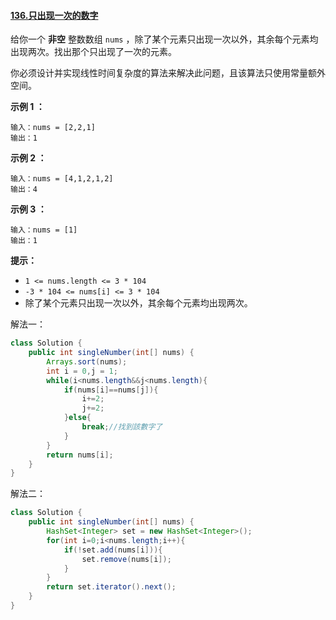 #### [136.只出现一次的数字](https://leetcode.cn/problems/single-number/)

给你一个 **非空** 整数数组 `nums` ，除了某个元素只出现一次以外，其余每个元素均出现两次。找出那个只出现了一次的元素。

你必须设计并实现线性时间复杂度的算法来解决此问题，且该算法只使用常量额外空间。

**示例 1 ：**

```
输入：nums = [2,2,1]
输出：1
```

**示例 2 ：**

```
输入：nums = [4,1,2,1,2]
输出：4
```

**示例 3 ：**

```
输入：nums = [1]
输出：1
```

**提示：**

- `1 <= nums.length <= 3 * 104`
- `-3 * 104 <= nums[i] <= 3 * 104`
- 除了某个元素只出现一次以外，其余每个元素均出现两次。

解法一：

```java
class Solution {
    public int singleNumber(int[] nums) {
        Arrays.sort(nums);
        int i = 0,j = 1;
        while(i<nums.length&&j<nums.length){
            if(nums[i]==nums[j]){
                i+=2;
                j+=2;
            }else{
                break;//找到該數字了
            }
        }
        return nums[i];
    }
}
```

解法二：

```java
class Solution {
    public int singleNumber(int[] nums) {
        HashSet<Integer> set = new HashSet<Integer>();
        for(int i=0;i<nums.length;i++){
            if(!set.add(nums[i])){
                set.remove(nums[i]);
            }
        }
        return set.iterator().next();
    }
}
```

